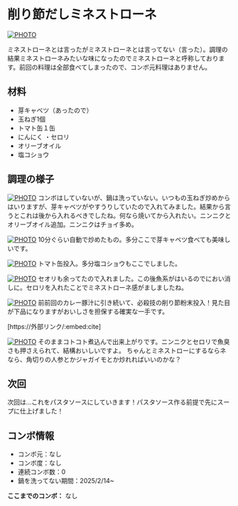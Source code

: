 # 削り節だしミネストローネ

[![PHOTO](/images/202503/IMG_8048_1.jpg)](/images_original/202503/IMG_8048.jpg)

ミネストローネとは言ったがミネストローネとは言ってない（言った）。調理の結果ミネストローネみたいな味になったのでミネストローネと呼称しております。前回の料理は全部食べてしまったので、コンボ元料理はありません。

## 材料

* 芽キャベツ（あったので）
* 玉ねぎ1個
* トマト缶１缶
* にんにく
・セロリ
* オリーブオイル
* 塩コショウ

## 調理の様子

[![PHOTO](/images/202503/IMG_8043_1.jpg)](/images_original/202503/IMG_8043.jpg)
コンボはしていないが、鍋は洗っていない。いつもの玉ねぎ炒めからはいりますが、芽キャベツがやすうりしていたので入れてみました。結果から言うとこれは後から入れるべきでしたね。何なら焼いてから入れたい。ニンニクとオリーブオイル追加。ニンニクはチョイ多め。

[![PHOTO](/images/202503/IMG_8044_1.jpg)](/images_original/202503/IMG_8044.jpg)
10分ぐらい自動で炒めたもの。多分ここで芽キャベツ食べても美味しいです。

[![PHOTO](/images/202503/IMG_8045_1.jpg)](/images_original/202503/IMG_8045.jpg)
トマト缶投入。多分塩コショウもここでしました。

[![PHOTO](/images/202503/IMG_8046_1.jpg)](/images_original/202503/IMG_8046.jpg)
セオリも余ってたので入れました。この後魚系がはいるのでにおい消しに。セロリを入れたことでミネストローネ感がましましたね。

[![PHOTO](/images/202503/IMG_8047_1.jpg)](/images_original/202503/IMG_8047.jpg)
前前回のカレー豚汁に引き続いて、必殺技の削り節粉末投入！見た目が下品になりますがおいしさを担保する確実な一手です。

[https://外部リンク/:embed:cite]


[![PHOTO](/images/202503/IMG_8048_1.jpg)](/images_original/202503/IMG_8048.jpg)
そのままコトコト煮込んで出来上がりです。ニンニクとセロリで魚臭さも押さえられて、結構おいしいですよ。
ちゃんとミネストローにするならネなら、角切りの人参とかジャガイモとか炒れればいいのかな？

## 次回

次回は…これをパスタソースにしていきます！パスタソース作る前提で先にスープに仕上げました！

## コンボ情報

* コンボ元：なし
* コンボ度：なし
* 連続コンボ数：0
* 鍋を洗ってない期間：2025/2/14~

**ここまでのコンボ：** なし



